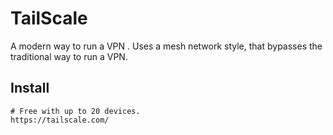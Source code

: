 TailScale
=========

A modern way to run a VPN . Uses a mesh network style, that bypasses the traditional way to run a VPN. 

Install
-------

    # Free with up to 20 devices. 
    https://tailscale.com/
